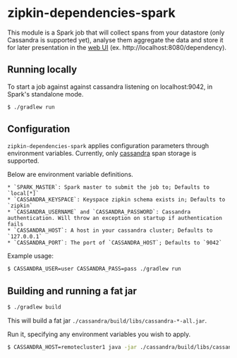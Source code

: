 # zipkin-dependencies-spark

This module is a Spark job that will collect spans from your datastore (only Cassandra is supported yet),
analyse them aggregate the data and store it for later presentation in the [web UI](https://github.com/openzipkin/zipkin/tree/master/zipkin-web) (ex. http://localhost:8080/dependency).

## Running locally
To start a job against against cassandra listening on localhost:9042, in Spark's standalone mode.

```bash
$ ./gradlew run
```

## Configuration

`zipkin-dependencies-spark` applies configuration parameters through environment variables.
Currently, only [cassandra](https://github.com/openzipkin/zipkin/blob/master/zipkin-cassandra/README.md) span storage is supported.

Below are environment variable definitions.

    * `SPARK_MASTER`: Spark master to submit the job to; Defaults to `local[*]`
    * `CASSANDRA_KEYSPACE`: Keyspace zipkin schema exists in; Defaults to `zipkin`
    * `CASSANDRA_USERNAME` and `CASSANDRA_PASSWORD`: Cassandra authentication. Will throw an exception on startup if authentication fails
    * `CASSANDRA_HOST`: A host in your cassandra cluster; Defaults to `127.0.0.1`
    * `CASSANDRA_PORT`: The port of `CASSANDRA_HOST`; Defaults to `9042`

Example usage:

```bash
$ CASSANDRA_USER=user CASSANDRA_PASS=pass ./gradlew run
```

## Building and running a fat jar

```bash
$ ./gradlew build
```
This will build a fat jar `./cassandra/build/libs/cassandra-*-all.jar`.

Run it, specifying any environment variables you wish to apply.

```bash
$ CASSANDRA_HOST=remotecluster1 java -jar ./cassandra/build/libs/cassandra-*-all.jar
```

